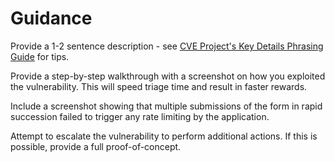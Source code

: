 # Guidance

Provide a 1-2 sentence description - see [CVE Project's Key Details Phrasing Guide](http://cveproject.github.io/docs/content/key-details-phrasing.pdf) for tips.

Provide a step-by-step walkthrough with a screenshot on how you exploited the vulnerability. This will speed triage time and result in faster rewards.

Include a screenshot showing that multiple submissions of the form in rapid succession failed to trigger any rate limiting by the application.

Attempt to escalate the vulnerability to perform additional actions. If this is possible, provide a full proof-of-concept.
